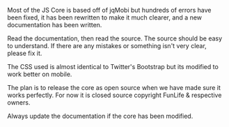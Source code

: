 Most of the JS Core is based off of jqMobi but hundreds of errors have been fixed,
it has been rewritten to make it much clearer, and a new documentation has been written.

Read the documentation, then read the source. The source should be easy to understand.
If there are any mistakes or something isn't very clear, please fix it.

The CSS used is almost identical to Twitter's Bootstrap but its modified to work better on mobile.

The plan is to release the core as open source when we have made sure it works perfectly.
For now it is closed source copyright FunLife & respective owners.

Always update the documentation if the core has been modified.
